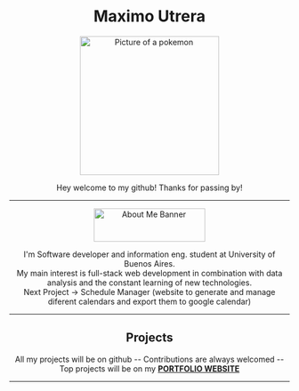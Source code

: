 <h1 align="center">Maximo Utrera</h1>
<div align="center">
<img src="https://images-wixmp-ed30a86b8c4ca887773594c2.wixmp.com/f/3321c70e-a1a8-4754-9c16-dde2c745e9c4/d3grmf7-73c11cd6-ff1e-4a11-9544-be9acc9b41d8.png?token=eyJ0eXAiOiJKV1QiLCJhbGciOiJIUzI1NiJ9.eyJzdWIiOiJ1cm46YXBwOjdlMGQxODg5ODIyNjQzNzNhNWYwZDQxNWVhMGQyNmUwIiwiaXNzIjoidXJuOmFwcDo3ZTBkMTg4OTgyMjY0MzczYTVmMGQ0MTVlYTBkMjZlMCIsIm9iaiI6W1t7InBhdGgiOiJcL2ZcLzMzMjFjNzBlLWExYTgtNDc1NC05YzE2LWRkZTJjNzQ1ZTljNFwvZDNncm1mNy03M2MxMWNkNi1mZjFlLTRhMTEtOTU0NC1iZTlhY2M5YjQxZDgucG5nIn1dXSwiYXVkIjpbInVybjpzZXJ2aWNlOmZpbGUuZG93bmxvYWQiXX0.ohJy1B99SirTFRz4JA0DN4KYeU2mCg8idWiHUQWubBA" width="250" height="250" alt="Picture of a pokemon">
</div>
<p align="center">
    Hey welcome to my github! Thanks for passing by!
</p>
<hr />

<div align="center">
    <img src="https://i.ibb.co/w7cPNZ9/abtme.png" width="200" height="60" alt="About Me Banner">
</div>
<p align="center">
    I'm Software developer and information eng. student at University of Buenos Aires.<br>
    My main interest is full-stack web development in combination with data analysis and the constant learning of new technologies.<br>
    Next Project -> Schedule Manager (website to generate and manage diferent calendars and export them to google calendar)
</p>
<hr />

<h2 align="center">Projects</h2>
<p align="center">
    All my projects will be on github -- Contributions are always welcomed -- Top projects will be on my <a href="https://maxogod.github.io/" target="_blank"><b>PORTFOLIO WEBSITE</b></a>
</p>
<hr />
</p>
